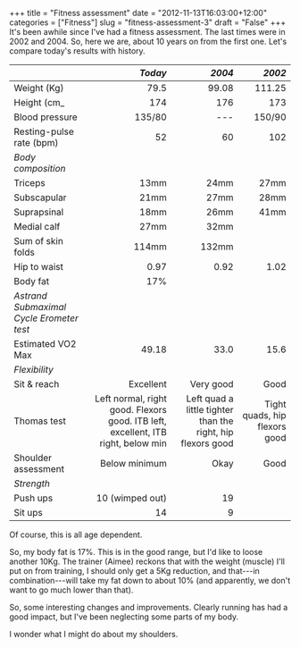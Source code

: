 +++
title = "Fitness assessment"
date = "2012-11-13T16:03:00+12:00"
categories = ["Fitness"]
slug = "fitness-assessment-3"
draft = "False"
+++
It's been awhile since I've had a fitness assessment. The last times
were in 2002 and 2004. So, here we are, about 10 years on from the
first
one. Let's compare today's results with history.



|                | _Today_ |   _2004_ |    _2002_ |
|------------|------:|-------:|--------:|
| Weight (Kg)    | 79.5    | 99.08    | 111.25    |
| Height (cm_    | 174     | 176      |       173 |
| Blood pressure | 135/80  | ---      |    150/90 |
| Resting-pulse rate (bpm) | 52 | 60 | 102 |
| _Body composition_ |
| Triceps | 13mm | 24mm | 27mm |
| Subscapular | 21mm | 27mm | 28mm |
| Suprapsinal | 18mm | 26mm | 41mm |
| Medial calf | 27mm | 32mm | |
| Sum of skin folds | 114mm | 132mm | |
| Hip to waist | 0.97 | 0.92 | 1.02 |
| Body fat | 17% | | | 
| _Astrand Submaximal Cycle Erometer test_ |
| Estimated VO2 Max | 49.18 | 33.0 | 15.6 |
| _Flexibility_ |
| Sit & reach | Excellent | Very good | Good |
| Thomas test | Left normal, right good. Flexors good. ITB left, excellent, ITB right, below min |  Left quad a little tighter than the right, hip flexors good | Tight quads, hip flexors good |
| Shoulder assessment | Below minimum | Okay | Good |
| _Strength_ |
| Push ups | 10 (wimped out) | 19 | | 
| Sit ups  | 14 | 9 | | 


Of course, this is all age dependent.

So, my body fat is 17%. This is in the good range, but I'd like to
loose
another 10Kg. The trainer (Aimee) reckons that with the weight (muscle)
I'll put on from training, I should only get a 5Kg reduction, and
that---in combination---will take my fat down to about 10% (and
apparently, we don't want to go much lower than that).

So, some interesting changes and improvements. Clearly running has had a
good impact, but I've been neglecting some parts of my body.

I wonder what I might do about my shoulders.

